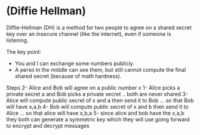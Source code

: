 # (Diffie Hellman)
Diffie–Hellman (DH) is a method for two people to agree on a shared secret key over an insecure channel (like the internet), even if someone is listening.

The key point:
- You and I can exchange some numbers publicly.
- A perso in the middle can see them, but still cannot compute the final shared secret (because of math hardness).


Steps
2- Alice and Bob will agree on a public number x
1- Alice picks a private secret a and Bob picks a private secret .. both are never shared
3- Alice will compute public secret of x and a then send it to Bob ... so that Bob will have x,a,b
4- Bob will compute public secret of x and b then send it to Alice ... so that alice will have x,b,a
5- since alice and bob have the x,a,b they both can generate a symmetric key which they will use going forward to encrypt and decrypt messages